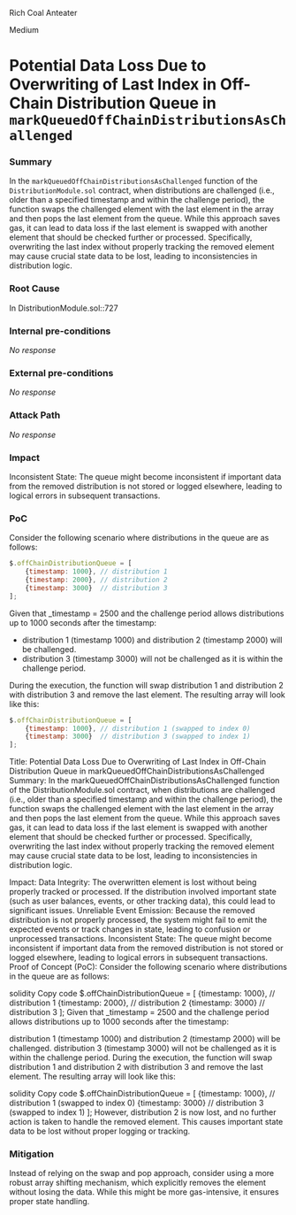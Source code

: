 Rich Coal Anteater

Medium

# Potential Data Loss Due to Overwriting of Last Index in Off-Chain Distribution Queue in `markQueuedOffChainDistributionsAsChallenged`

### Summary

In the `markQueuedOffChainDistributionsAsChallenged` function of the `DistributionModule.sol` contract, when distributions are challenged (i.e., older than a specified timestamp and within the challenge period), the function swaps the challenged element with the last element in the array and then pops the last element from the queue. While this approach saves gas, it can lead to data loss if the last element is swapped with another element that should be checked further or processed. Specifically, overwriting the last index without properly tracking the removed element may cause crucial state data to be lost, leading to inconsistencies in distribution logic.

### Root Cause

In DistributionModule.sol::727

### Internal pre-conditions

_No response_

### External pre-conditions

_No response_

### Attack Path

_No response_

### Impact

Inconsistent State: The queue might become inconsistent if important data from the removed distribution is not stored or logged elsewhere, leading to logical errors in subsequent transactions.

### PoC

Consider the following scenario where distributions in the queue are as follows:
```javascript
$.offChainDistributionQueue = [
    {timestamp: 1000}, // distribution 1
    {timestamp: 2000}, // distribution 2
    {timestamp: 3000}  // distribution 3
];
```
Given that _timestamp = 2500 and the challenge period allows distributions up to 1000 seconds after the timestamp:

- distribution 1 (timestamp 1000) and distribution 2 (timestamp 2000) will be challenged.
- distribution 3 (timestamp 3000) will not be challenged as it is within the challenge period.

During the execution, the function will swap distribution 1 and distribution 2 with distribution 3 and remove the last element. The resulting array will look like this:
```javascript
$.offChainDistributionQueue = [
    {timestamp: 1000}, // distribution 1 (swapped to index 0)
    {timestamp: 3000}  // distribution 3 (swapped to index 1)
];
```

Title: Potential Data Loss Due to Overwriting of Last Index in Off-Chain Distribution Queue in markQueuedOffChainDistributionsAsChallenged
Summary:
In the markQueuedOffChainDistributionsAsChallenged function of the DistributionModule.sol contract, when distributions are challenged (i.e., older than a specified timestamp and within the challenge period), the function swaps the challenged element with the last element in the array and then pops the last element from the queue. While this approach saves gas, it can lead to data loss if the last element is swapped with another element that should be checked further or processed. Specifically, overwriting the last index without properly tracking the removed element may cause crucial state data to be lost, leading to inconsistencies in distribution logic.

Impact:
Data Integrity: The overwritten element is lost without being properly tracked or processed. If the distribution involved important state (such as user balances, events, or other tracking data), this could lead to significant issues.
Unreliable Event Emission: Because the removed distribution is not properly processed, the system might fail to emit the expected events or track changes in state, leading to confusion or unprocessed transactions.
Inconsistent State: The queue might become inconsistent if important data from the removed distribution is not stored or logged elsewhere, leading to logical errors in subsequent transactions.
Proof of Concept (PoC):
Consider the following scenario where distributions in the queue are as follows:

solidity
Copy code
$.offChainDistributionQueue = [
    {timestamp: 1000}, // distribution 1
    {timestamp: 2000}, // distribution 2
    {timestamp: 3000}  // distribution 3
];
Given that _timestamp = 2500 and the challenge period allows distributions up to 1000 seconds after the timestamp:

distribution 1 (timestamp 1000) and distribution 2 (timestamp 2000) will be challenged.
distribution 3 (timestamp 3000) will not be challenged as it is within the challenge period.
During the execution, the function will swap distribution 1 and distribution 2 with distribution 3 and remove the last element. The resulting array will look like this:

solidity
Copy code
$.offChainDistributionQueue = [
    {timestamp: 1000}, // distribution 1 (swapped to index 0)
    {timestamp: 3000}  // distribution 3 (swapped to index 1)
];
However, distribution 2 is now lost, and no further action is taken to handle the removed element. This causes important state data to be lost without proper logging or tracking.


### Mitigation

Instead of relying on the swap and pop approach, consider using a more robust array shifting mechanism, which explicitly removes the element without losing the data. While this might be more gas-intensive, it ensures proper state handling.